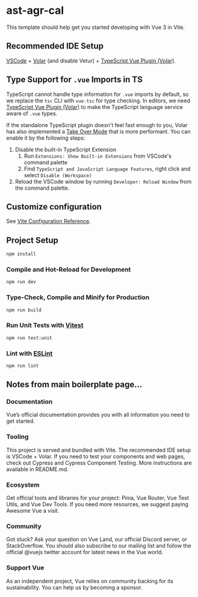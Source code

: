 # ast-agr-cal

This template should help get you started developing with Vue 3 in Vite.

## Recommended IDE Setup

[VSCode](https://code.visualstudio.com/) + [Volar](https://marketplace.visualstudio.com/items?itemName=johnsoncodehk.volar) (and disable Vetur) + [TypeScript Vue Plugin (Volar)](https://marketplace.visualstudio.com/items?itemName=johnsoncodehk.vscode-typescript-vue-plugin).

## Type Support for `.vue` Imports in TS

TypeScript cannot handle type information for `.vue` imports by default, so we replace the `tsc` CLI with `vue-tsc` for type checking. In editors, we need [TypeScript Vue Plugin (Volar)](https://marketplace.visualstudio.com/items?itemName=johnsoncodehk.vscode-typescript-vue-plugin) to make the TypeScript language service aware of `.vue` types.

If the standalone TypeScript plugin doesn't feel fast enough to you, Volar has also implemented a [Take Over Mode](https://github.com/johnsoncodehk/volar/discussions/471#discussioncomment-1361669) that is more performant. You can enable it by the following steps:

1. Disable the built-in TypeScript Extension
    1) Run `Extensions: Show Built-in Extensions` from VSCode's command palette
    2) Find `TypeScript and JavaScript Language Features`, right click and select `Disable (Workspace)`
2. Reload the VSCode window by running `Developer: Reload Window` from the command palette.

## Customize configuration

See [Vite Configuration Reference](https://vitejs.dev/config/).

## Project Setup

```sh
npm install
```

### Compile and Hot-Reload for Development

```sh
npm run dev
```

### Type-Check, Compile and Minify for Production

```sh
npm run build
```

### Run Unit Tests with [Vitest](https://vitest.dev/)

```sh
npm run test:unit
```

### Lint with [ESLint](https://eslint.org/)

```sh
npm run lint
```

## Notes from main boilerplate page...
### Documentation
Vue’s official documentation provides you with all information you need to get started.
### Tooling
This project is served and bundled with Vite. The recommended IDE setup is VSCode + Volar. If you need to test your components and web pages, check out Cypress and Cypress Component Testing.
More instructions are available in README.md.

### Ecosystem
Get official tools and libraries for your project: Pinia, Vue Router, Vue Test Utils, and Vue Dev Tools. If you need more resources, we suggest paying Awesome Vue a visit.
### Community
Got stuck? Ask your question on Vue Land, our official Discord server, or StackOverflow. You should also subscribe to our mailing list and follow the official @vuejs twitter account for latest news in the Vue world.
### Support Vue
As an independent project, Vue relies on community backing for its sustainability. You can help us by becoming a sponsor.
